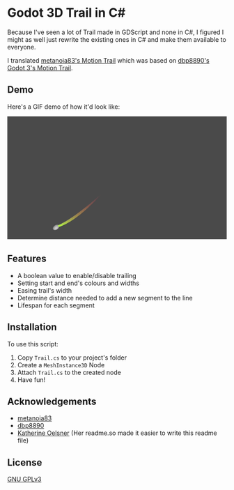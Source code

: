 
# Godot 3D Trail in C#

Because I've seen a lot of Trail made in GDScript and none in C#, I figured I might as well just rewrite the existing ones in C# and make them available to everyone.

I translated [metanoia83's Motion Trail](https://github.com/metanoia83/Godot-4.0-Motion-Trail) which was based on [dbp8890's Godot 3's Motion Trail](https://github.com/dbp8890/motion-trails).


## Demo

Here's a GIF demo of how it'd look like:

![](https://github.com/q8geek/Godot-4-Basic-3D-Trail/blob/main/demo.gif)
## Features

- A boolean value to enable/disable trailing
- Setting start and end's colours and widths
- Easing trail's width
- Determine distance needed to add a new segment to the line
- Lifespan for each segment


## Installation

To use this script:

1. Copy `Trail.cs` to your project's folder
2. Create a `MeshInstance3D` Node
3. Attach `Trail.cs` to the created node
4. Have fun!
## Acknowledgements

 - [metanoia83](https://github.com/metanoia83/Godot-4.0-Motion-Trail)
 - [dbp8890](https://github.com/dbp8890/motion-trails/tree/master/MotionTrail)
 - [Katherine Oelsner](https://readme.so/) (Her readme.so made it easier to write this readme file)


## License

[GNU GPLv3](https://www.gnu.org/licenses/gpl-3.0.en.html)

